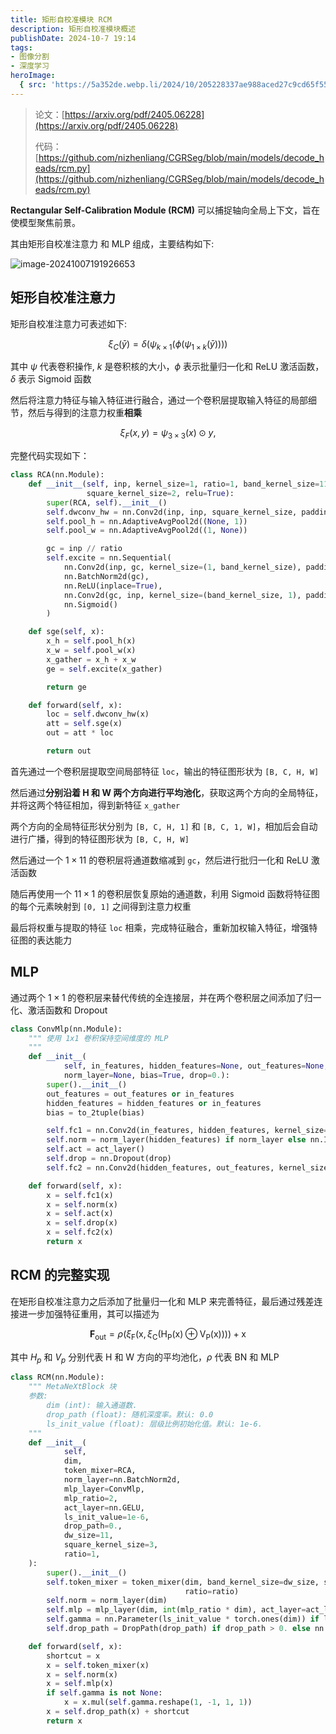 ```yaml
---
title: 矩形自校准模块 RCM
description: 矩形自校准模块概述
publishDate: 2024-10-7 19:14
tags:
- 图像分割
- 深度学习
heroImage:
  { src: 'https://5a352de.webp.li/2024/10/205228337ae988aced27c9cd65f551a5.png', inferSize: true }
---
```


> 论文：[https://arxiv.org/pdf/2405.06228](https://arxiv.org/pdf/2405.06228)
>
> 代码：[https://github.com/nizhenliang/CGRSeg/blob/main/models/decode_heads/rcm.py](https://github.com/nizhenliang/CGRSeg/blob/main/models/decode_heads/rcm.py)

**Rectangular Self-Calibration Module (RCM)** 可以捕捉轴向全局上下文，旨在使模型聚焦前景。

其由矩形自校准注意力 和 MLP 组成，主要结构如下:

![image-20241007191926653](https://5a352de.webp.li/2024/10/3c79f87d7dd3108f7354f76b9d1c7717.png)

## 矩形自校准注意力

矩形自校准注意力可表述如下:

$$\xi_{C}(\bar{y})=\delta(\psi_{k\times1}(\phi(\psi_{1\times k}(\bar{y}))))$$

其中 $\psi$ 代表卷积操作, $k$ 是卷积核的大小，$\phi$ 表示批量归一化和 ReLU 激活函数，$\delta$ 表示 Sigmoid 函数

然后将注意力特征与输入特征进行融合，通过一个卷积层提取输入特征的局部细节，然后与得到的注意力权重**相乘**

$$\xi_{F}(x,y)=\psi_{3\times3}(x)\odot y,$$

完整代码实现如下：

```python
class RCA(nn.Module):
    def __init__(self, inp, kernel_size=1, ratio=1, band_kernel_size=11, dw_size=(1, 1), padding=(0, 0), stride=1,
                 square_kernel_size=2, relu=True):
        super(RCA, self).__init__()
        self.dwconv_hw = nn.Conv2d(inp, inp, square_kernel_size, padding=square_kernel_size // 2, groups=inp)
        self.pool_h = nn.AdaptiveAvgPool2d((None, 1))
        self.pool_w = nn.AdaptiveAvgPool2d((1, None))

        gc = inp // ratio
        self.excite = nn.Sequential(
            nn.Conv2d(inp, gc, kernel_size=(1, band_kernel_size), padding=(0, band_kernel_size // 2), groups=gc),
            nn.BatchNorm2d(gc),
            nn.ReLU(inplace=True),
            nn.Conv2d(gc, inp, kernel_size=(band_kernel_size, 1), padding=(band_kernel_size // 2, 0), groups=gc),
            nn.Sigmoid()
        )

    def sge(self, x):
        x_h = self.pool_h(x)
        x_w = self.pool_w(x)
        x_gather = x_h + x_w
        ge = self.excite(x_gather)

        return ge

    def forward(self, x):
        loc = self.dwconv_hw(x)
        att = self.sge(x)
        out = att * loc

        return out
```

首先通过一个卷积层提取空间局部特征 `loc`，输出的特征图形状为 `[B, C, H, W]`

然后通过**分别沿着 H 和 W 两个方向进行平均池化**，获取这两个方向的全局特征，并将这两个特征相加，得到新特征 `x_gather`

两个方向的全局特征形状分别为 `[B, C, H, 1]` 和 `[B, C, 1, W]`，相加后会自动进行广播，得到的特征图形状为 `[B, C, H, W]`

然后通过一个 $1 \times 11$ 的卷积层将通道数缩减到 `gc`，然后进行批归一化和 ReLU 激活函数

随后再使用一个 $11 \times 1$ 的卷积层恢复原始的通道数，利用 Sigmoid 函数将特征图的每个元素映射到 `[0, 1]` 之间得到注意力权重

最后将权重与提取的特征 `loc` 相乘，完成特征融合，重新加权输入特征，增强特征图的表达能力

## MLP

通过两个 $1 \times 1$ 的卷积层来替代传统的全连接层，并在两个卷积层之间添加了归一化、激活函数和 Dropout

```python
class ConvMlp(nn.Module):
    """ 使用 1x1 卷积保持空间维度的 MLP
    """
    def __init__(
            self, in_features, hidden_features=None, out_features=None, act_layer=nn.ReLU,
            norm_layer=None, bias=True, drop=0.):
        super().__init__()
        out_features = out_features or in_features
        hidden_features = hidden_features or in_features
        bias = to_2tuple(bias)

        self.fc1 = nn.Conv2d(in_features, hidden_features, kernel_size=1, bias=bias[0])
        self.norm = norm_layer(hidden_features) if norm_layer else nn.Identity()
        self.act = act_layer()
        self.drop = nn.Dropout(drop)
        self.fc2 = nn.Conv2d(hidden_features, out_features, kernel_size=1, bias=bias[1])

    def forward(self, x):
        x = self.fc1(x)
        x = self.norm(x)
        x = self.act(x)
        x = self.drop(x)
        x = self.fc2(x)
        return x
```

## RCM 的完整实现

在矩形自校准注意力之后添加了批量归一化和 MLP 来完善特征，最后通过残差连接进一步加强特征重用，其可以描述为

$$\mathbf{F}_{\mathrm{out}}=\rho(\xi_{\mathrm{F}}(\mathrm{x},\xi_{\mathrm{C}}(\mathrm{H}_{\mathrm{P}}(\mathrm{x})\oplus\mathrm{V}_{\mathrm{P}}(\mathrm{x}))))+\mathrm{x}$$

其中 $H_p$ 和 $V_p$ 分别代表 H 和 W 方向的平均池化，$\rho$ 代表 BN 和 MLP

```python
class RCM(nn.Module):
    """ MetaNeXtBlock 块
    参数:
        dim (int): 输入通道数.
        drop_path (float): 随机深度率。默认: 0.0
        ls_init_value (float): 层级比例初始化值。默认: 1e-6.
    """
    def __init__(
            self,
            dim,
            token_mixer=RCA,
            norm_layer=nn.BatchNorm2d,
            mlp_layer=ConvMlp,
            mlp_ratio=2,
            act_layer=nn.GELU,
            ls_init_value=1e-6,
            drop_path=0.,
            dw_size=11,
            square_kernel_size=3,
            ratio=1,
    ):
        super().__init__()
        self.token_mixer = token_mixer(dim, band_kernel_size=dw_size, square_kernel_size=square_kernel_size,
                                       ratio=ratio)
        self.norm = norm_layer(dim)
        self.mlp = mlp_layer(dim, int(mlp_ratio * dim), act_layer=act_layer)
        self.gamma = nn.Parameter(ls_init_value * torch.ones(dim)) if ls_init_value else None
        self.drop_path = DropPath(drop_path) if drop_path > 0. else nn.Identity()

    def forward(self, x):
        shortcut = x
        x = self.token_mixer(x)
        x = self.norm(x)
        x = self.mlp(x)
        if self.gamma is not None:
            x = x.mul(self.gamma.reshape(1, -1, 1, 1))
        x = self.drop_path(x) + shortcut
        return x
```